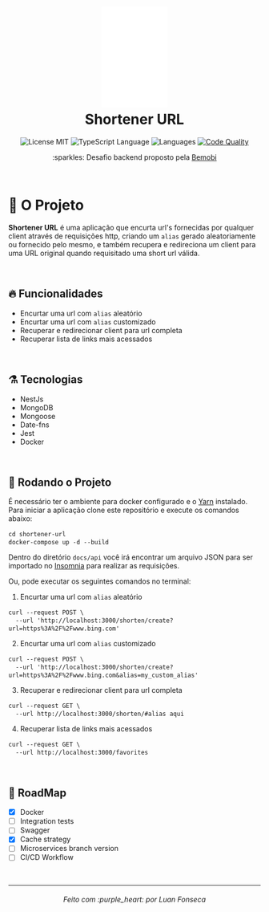 <h1 align="center">
  <img alt="Logo" height="200" src="./docs/assets/logo.png" />
  <br>
  Shortener URL
</h1>

<p align="center">

   <img alt="License MIT" src="https://img.shields.io/badge/license-MIT-blue">

  <img alt="TypeScript Language" src="https://img.shields.io/badge/typescript-94%25-blue">

  <img alt="Languages" src="https://img.shields.io/badge/languages-2-blue">

  <a href="https://www.codacy.com/manual/luanfonsecap/jokes-norris?utm_source=github.com&amp;utm_medium=referral&amp;utm_content=luanfonsecap/jokes-norris&amp;utm_campaign=Badge_Grade">
    <img alt="Code Quality" src="https://api.codacy.com/project/badge/Grade/da538d9c65c7489cb78390a0159c3a2a">
  </a>
  
  <br>

  <p align="center">
    :sparkles: Desafio backend proposto pela <a href="https://github.com/bemobi/hire.me">Bemobi</a>
  </p>
  <br>
</p>

# :muscle: O Projeto

**Shortener URL** é uma aplicação que encurta url's fornecidas por qualquer client através de requisições http, criando um `alias` gerado aleatoriamente ou fornecido pelo mesmo, e também recupera e redireciona um client para uma URL original quando requisitado uma short url válida.

<br>

## :fire: Funcionalidades

- Encurtar uma url com `alias` aleatório
- Encurtar uma url com `alias` customizado
- Recuperar e redirecionar client para url completa
- Recuperar lista de links mais acessados

<br>

## ⚗️ Tecnologias

- NestJs
- MongoDB
- Mongoose
- Date-fns
- Jest
- Docker

<br>

## :rocket: Rodando o Projeto

É necessário ter o ambiente para docker configurado e o [Yarn](https://yarnpkg.com/) instalado.
<br>
Para iniciar a aplicação clone este repositório e execute os comandos abaixo:

```
cd shortener-url
docker-compose up -d --build
```

Dentro do diretório `docs/api` você irá encontrar um arquivo JSON para ser importado no [Insomnia](https://insomnia.rest/download) para realizar as requisições.

Ou, pode executar os seguintes comandos no terminal:
<br>

1. Encurtar uma url com `alias` aleatório

```shell
curl --request POST \
  --url 'http://localhost:3000/shorten/create?url=https%3A%2F%2Fwww.bing.com'
```

2. Encurtar uma url com `alias` customizado

```shell
curl --request POST \
  --url 'http://localhost:3000/shorten/create?url=https%3A%2F%2Fwww.bing.com&alias=my_custom_alias'
```

3. Recuperar e redirecionar client para url completa

```shell
curl --request GET \
  --url http://localhost:3000/shorten/#alias aqui
```

4. Recuperar lista de links mais acessados

```shell
curl --request GET \
  --url http://localhost:3000/favorites
```

<br>

## :bicyclist: RoadMap

- [x] Docker
- [ ] Integration tests
- [ ] Swagger
- [x] Cache strategy
- [ ] Microservices branch version
- [ ] CI/CD Workflow

<br>

---

<h6 align="center">
	Feito com :purple_heart: por Luan Fonseca
</h6>
